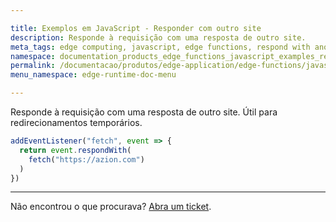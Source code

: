 ```yaml
---

title: Exemplos em JavaScript - Responder com outro site
description: Responde à requisição com uma resposta de outro site.
meta_tags: edge computing, javascript, edge functions, respond with another site
namespace: documentation_products_edge_functions_javascript_examples_respond_another_site
permalink: /documentacao/produtos/edge-application/edge-functions/javascript-examples/respond-site/
menu_namespace: edge-runtime-doc-menu

---
```


Responde à requisição com uma resposta de outro site. Útil para redirecionamentos temporários.

```javascript
addEventListener("fetch", event => {
  return event.respondWith(
    fetch("https://azion.com")
  )
})
```

---

Não encontrou o que procurava? [Abra um ticket](https://tickets.azion.com/pt-BR/support/login/).
